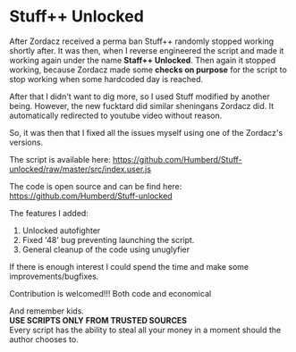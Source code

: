 # Stuff++ Unlocked

After Zordacz received a perma ban Stuff++ randomly stopped working shortly after. It was then, when I reverse engineered the script and made it working again under the name **Staff++ Unlocked**. Then again it stopped working, because Zordacz made some **checks on purpose** for the script to stop working when some hardcoded day is reached.

After that I didn't want to dig more, so I used Stuff modified by another being. However, the new fucktard did similar sheningans Zordacz did. It automatically redirected to youtube video without reason.

So, it was then that I fixed all the issues myself using one of the Zordacz's versions.

The script is available here: https://github.com/Humberd/Stuff-unlocked/raw/master/src/index.user.js

The code is open source and can be find here: https://github.com/Humberd/Stuff-unlocked

The features I added:
1. Unlocked autofighter
2. Fixed '48' bug preventing launching the script.
3. General cleanup of the code using unuglyfier

If there is enough interest I could spend the time and make some improvements/bugfixes.

Contribution is welcomed!!! Both code and economical

And remember kids.  
**USE SCRIPTS ONLY FROM TRUSTED SOURCES**  
Every script has the ability to steal all your money in a moment should the author chooses to.
